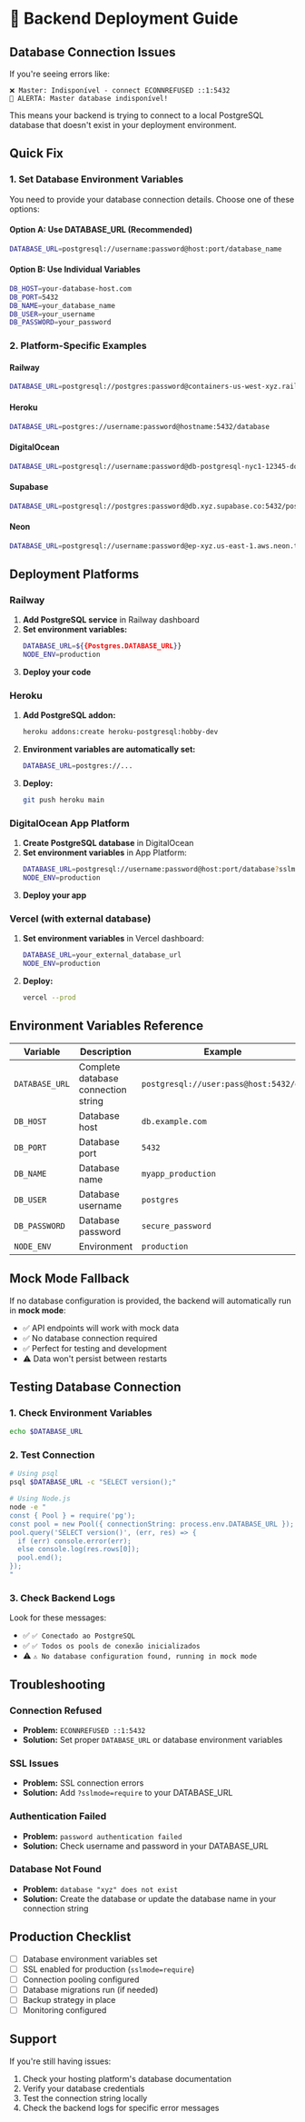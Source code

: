 # 🚀 Backend Deployment Guide

## Database Connection Issues

If you're seeing errors like:
```
❌ Master: Indisponível - connect ECONNREFUSED ::1:5432
🚨 ALERTA: Master database indisponível!
```

This means your backend is trying to connect to a local PostgreSQL database that doesn't exist in your deployment environment.

## Quick Fix

### 1. Set Database Environment Variables

You need to provide your database connection details. Choose one of these options:

#### Option A: Use DATABASE_URL (Recommended)
```bash
DATABASE_URL=postgresql://username:password@host:port/database_name
```

#### Option B: Use Individual Variables
```bash
DB_HOST=your-database-host.com
DB_PORT=5432
DB_NAME=your_database_name
DB_USER=your_username
DB_PASSWORD=your_password
```

### 2. Platform-Specific Examples

#### Railway
```bash
DATABASE_URL=postgresql://postgres:password@containers-us-west-xyz.railway.app:5432/railway
```

#### Heroku
```bash
DATABASE_URL=postgres://username:password@hostname:5432/database
```

#### DigitalOcean
```bash
DATABASE_URL=postgresql://username:password@db-postgresql-nyc1-12345-do-user-123456-0.db.ondigitalocean.com:25060/defaultdb?sslmode=require
```

#### Supabase
```bash
DATABASE_URL=postgresql://postgres:password@db.xyz.supabase.co:5432/postgres
```

#### Neon
```bash
DATABASE_URL=postgresql://username:password@ep-xyz.us-east-1.aws.neon.tech/neondb?sslmode=require
```

## Deployment Platforms

### Railway
1. **Add PostgreSQL service** in Railway dashboard
2. **Set environment variables:**
   ```bash
   DATABASE_URL=${{Postgres.DATABASE_URL}}
   NODE_ENV=production
   ```
3. **Deploy your code**

### Heroku
1. **Add PostgreSQL addon:**
   ```bash
   heroku addons:create heroku-postgresql:hobby-dev
   ```
2. **Environment variables are automatically set:**
   ```bash
   DATABASE_URL=postgres://...
   ```
3. **Deploy:**
   ```bash
   git push heroku main
   ```

### DigitalOcean App Platform
1. **Create PostgreSQL database** in DigitalOcean
2. **Set environment variables** in App Platform:
   ```bash
   DATABASE_URL=postgresql://username:password@host:port/database?sslmode=require
   NODE_ENV=production
   ```
3. **Deploy your app**

### Vercel (with external database)
1. **Set environment variables** in Vercel dashboard:
   ```bash
   DATABASE_URL=your_external_database_url
   NODE_ENV=production
   ```
2. **Deploy:**
   ```bash
   vercel --prod
   ```

## Environment Variables Reference

| Variable | Description | Example |
|----------|-------------|---------|
| `DATABASE_URL` | Complete database connection string | `postgresql://user:pass@host:5432/db` |
| `DB_HOST` | Database host | `db.example.com` |
| `DB_PORT` | Database port | `5432` |
| `DB_NAME` | Database name | `myapp_production` |
| `DB_USER` | Database username | `postgres` |
| `DB_PASSWORD` | Database password | `secure_password` |
| `NODE_ENV` | Environment | `production` |

## Mock Mode Fallback

If no database configuration is provided, the backend will automatically run in **mock mode**:
- ✅ API endpoints will work with mock data
- ✅ No database connection required
- ✅ Perfect for testing and development
- ⚠️ Data won't persist between restarts

## Testing Database Connection

### 1. Check Environment Variables
```bash
echo $DATABASE_URL
```

### 2. Test Connection
```bash
# Using psql
psql $DATABASE_URL -c "SELECT version();"

# Using Node.js
node -e "
const { Pool } = require('pg');
const pool = new Pool({ connectionString: process.env.DATABASE_URL });
pool.query('SELECT version()', (err, res) => {
  if (err) console.error(err);
  else console.log(res.rows[0]);
  pool.end();
});
"
```

### 3. Check Backend Logs
Look for these messages:
- ✅ `✅ Conectado ao PostgreSQL`
- ✅ `✅ Todos os pools de conexão inicializados`
- ⚠️ `⚠️ No database configuration found, running in mock mode`

## Troubleshooting

### Connection Refused
- **Problem:** `ECONNREFUSED ::1:5432`
- **Solution:** Set proper `DATABASE_URL` or database environment variables

### SSL Issues
- **Problem:** SSL connection errors
- **Solution:** Add `?sslmode=require` to your DATABASE_URL

### Authentication Failed
- **Problem:** `password authentication failed`
- **Solution:** Check username and password in your DATABASE_URL

### Database Not Found
- **Problem:** `database "xyz" does not exist`
- **Solution:** Create the database or update the database name in your connection string

## Production Checklist

- [ ] Database environment variables set
- [ ] SSL enabled for production (`sslmode=require`)
- [ ] Connection pooling configured
- [ ] Database migrations run (if needed)
- [ ] Backup strategy in place
- [ ] Monitoring configured

## Support

If you're still having issues:
1. Check your hosting platform's database documentation
2. Verify your database credentials
3. Test the connection string locally
4. Check the backend logs for specific error messages

